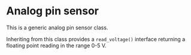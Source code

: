 # Analog pin sensor

This is a generic analog pin sensor class.

Inheriting from this class provides a `read_voltage()`
interface returning a floating point reading in the range 0-5 V.
